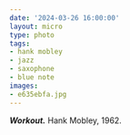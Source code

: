 ```yaml
---
date: '2024-03-26 16:00:00'
layout: micro
type: photo
tags:
- hank mobley
- jazz
- saxophone
- blue note
images:
- e635ebfa.jpg
---
```


_**Workout.**_ Hank Mobley, 1962.
